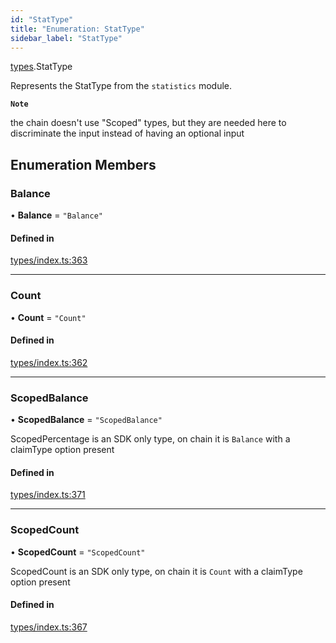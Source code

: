 ```yaml
---
id: "StatType"
title: "Enumeration: StatType"
sidebar_label: "StatType"
---
```


[types](../../../modules/Types/Types.md).StatType

Represents the StatType from the `statistics` module.

**`Note`**

the chain doesn't use "Scoped" types, but they are needed here to discriminate the input instead of having an optional input

## Enumeration Members

### Balance

• **Balance** = ``"Balance"``

#### Defined in

[types/index.ts:363](https://github.com/PolymeshAssociation/polymesh-sdk/blob/95e180d28/src/types/index.ts#L363)

___

### Count

• **Count** = ``"Count"``

#### Defined in

[types/index.ts:362](https://github.com/PolymeshAssociation/polymesh-sdk/blob/95e180d28/src/types/index.ts#L362)

___

### ScopedBalance

• **ScopedBalance** = ``"ScopedBalance"``

ScopedPercentage is an SDK only type, on chain it is `Balance` with a claimType option present

#### Defined in

[types/index.ts:371](https://github.com/PolymeshAssociation/polymesh-sdk/blob/95e180d28/src/types/index.ts#L371)

___

### ScopedCount

• **ScopedCount** = ``"ScopedCount"``

ScopedCount is an SDK only type, on chain it is `Count` with a claimType option present

#### Defined in

[types/index.ts:367](https://github.com/PolymeshAssociation/polymesh-sdk/blob/95e180d28/src/types/index.ts#L367)
